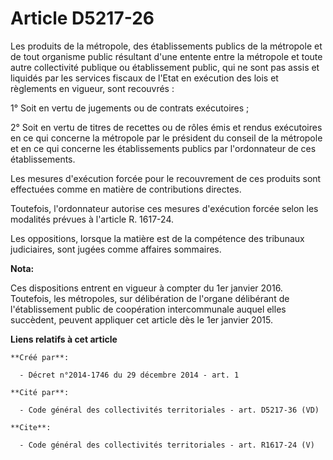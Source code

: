 # Article D5217-26

Les produits de la métropole, des établissements publics de la métropole et de tout organisme public résultant d'une entente
entre la métropole et toute autre collectivité publique ou établissement public, qui ne sont pas assis et liquidés par les
services fiscaux de l'Etat en exécution des lois et règlements en vigueur, sont recouvrés : 

1° Soit en vertu de jugements ou de contrats exécutoires ; 

2° Soit en vertu de titres de recettes ou de rôles émis et rendus exécutoires en ce qui concerne la métropole par le
président du conseil de la métropole et en ce qui concerne les établissements publics par l'ordonnateur de ces
établissements. 

Les mesures d'exécution forcée pour le recouvrement de ces produits sont effectuées comme en matière de contributions
directes. 

Toutefois, l'ordonnateur autorise ces mesures d'exécution forcée selon les modalités prévues à l'article R. 1617-24. 

Les oppositions, lorsque la matière est de la compétence des tribunaux judiciaires, sont jugées comme affaires sommaires.

**Nota:**

Ces dispositions entrent en vigueur à compter du 1er janvier 2016. Toutefois, les métropoles, sur délibération de l'organe
délibérant de l'établissement public de coopération intercommunale auquel elles succèdent, peuvent appliquer cet article dès
le 1er janvier 2015.

**Liens relatifs à cet article**

	**Créé par**:

	  - Décret n°2014-1746 du 29 décembre 2014 - art. 1

	**Cité par**:

	  - Code général des collectivités territoriales - art. D5217-36 (VD)

	**Cite**:

	  - Code général des collectivités territoriales - art. R1617-24 (V)
